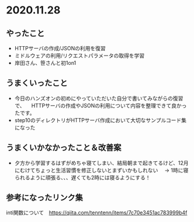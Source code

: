 # 2020.11.28

## やったこと

- HTTPサーバの作成/JSONの利用を復習
- ミドルウェアの利用/リクエストパラメータの取得を学習
- 岸田さん、笹さんと初1on1

## うまくいったこと

- 今日のハンズオンの初めにやっていただいた自分で書いてみながらの復習で、
　HTTPサーバの作成やJSONの利用について内容を整理できて良かったです。
- step10のディレクトリがHTTPサーバ作成において大切なサンプルコード集になった

## うまくいかなかったこと＆改善案

- 夕方から学習するはずがめちゃ寝てしまい、結局朝まで起きてるけど、12月にむけてちょっと生活習慣を修正しないとまずいかもしれない
　→ 1時に寝られるように頑張る、、、遅くても2時には寝るようにする！

## 参考になったリンク集

inti関数について　https://qiita.com/tenntenn/items/7c70e3451ac783999b4f